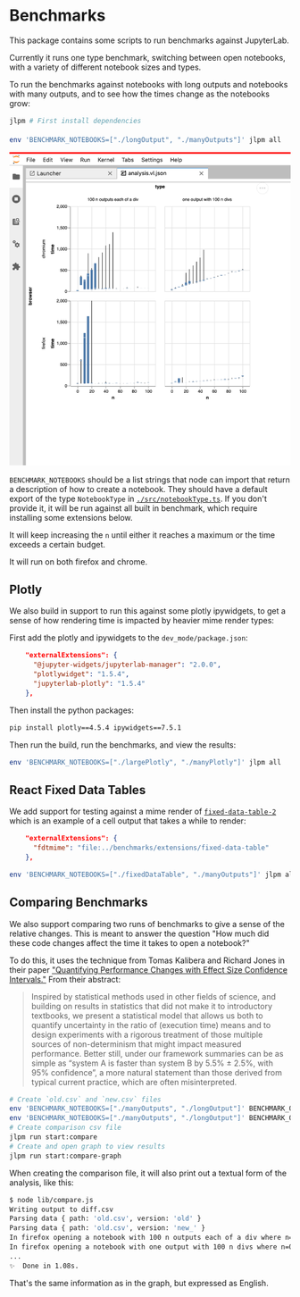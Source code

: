 # Benchmarks

This package contains some scripts to run benchmarks against JupyterLab.

Currently it runs one type benchmark, switching between open notebooks, with a variety
of different notebook sizes and types.

To run the benchmarks against notebooks with long outputs and notebooks with many outputs, and to see how the times change as the notebooks grow:

```bash
jlpm # First install dependencies

env 'BENCHMARK_NOTEBOOKS=["./longOutput", "./manyOutputs"]' jlpm all
```

![](./screenshot.png)

`BENCHMARK_NOTEBOOKS` should be a list strings that node can import that return a description of how to create a notebook. They should have a default export of the type `NotebookType` in [`./src/notebookType.ts`](./src/notebookType.ts). If you don't provide it, it will be run against all built in benchmark, which require installing some extensions below.

It will keep increasing the `n` until either it reaches a maximum or the time exceeds a certain budget.

It will run on both firefox and chrome.

## Plotly

We also build in support to run this against some plotly ipywidgets, to get a sense of
how rendering time is impacted by heavier mime render types:

First add the plotly and ipywidgets to the `dev_mode/package.json`:

```json
    "externalExtensions": {
      "@jupyter-widgets/jupyterlab-manager": "2.0.0",
      "plotlywidget": "1.5.4",
      "jupyterlab-plotly": "1.5.4"
    },
```

Then install the python packages:

```bash
pip install plotly==4.5.4 ipywidgets==7.5.1
```

Then run the build, run the benchmarks, and view the results:

```bash
env 'BENCHMARK_NOTEBOOKS=["./largePlotly", "./manyPlotly"]' jlpm all
```

## React Fixed Data Tables

We add support for testing against a mime render of [`fixed-data-table-2`](https://github.com/schrodinger/fixed-data-table-2) which
is an example of a cell output that takes a while to render:

```json
    "externalExtensions": {
      "fdtmime": "file:../benchmarks/extensions/fixed-data-table"
    },
```

```bash
env 'BENCHMARK_NOTEBOOKS=["./fixedDataTable", "./manyOutputs"]' jlpm all
```

## Comparing Benchmarks

We also support comparing two runs of benchmarks to give a sense of the relative changes. This is meant to answer the question "How much did these code changes affect
the time it takes to open a notebook?"

To do this, it uses the technique from Tomas Kalibera and Richard Jones in their paper
["Quantifying Performance Changes with Effect Size Confidence Intervals."](https://www.google.com/url?sa=t&rct=j&q=&esrc=s&source=web&cd=&cad=rja&uact=8&ved=2ahUKEwjEq7u9ovXqAhXYs54KHf3QCM0QFjACegQIBRAB&url=https%3A%2F%2Farxiv.org%2Fabs%2F2007.10899&usg=AOvVaw0ihkJJIaT6v95zlAtGtI2o) From their abstract:

> Inspired by statistical methods used in other fields of science, and building on results in statistics that did not make it to introductory textbooks, we present a statistical model that allows us both to quantify uncertainty in the ratio of (execution time) means and to design experiments with a rigorous treatment of those multiple sources of non-determinism that might impact measured performance. Better still, under our framework summaries can be as simple as “system A is faster than system B by 5.5% ± 2.5%, with 95% confidence”, a more natural statement than those derived from typical current practice, which are often misinterpreted.

```bash
# Create `old.csv` and `new.csv` files
env 'BENCHMARK_NOTEBOOKS=["./manyOutputs", "./longOutput"]' BENCHMARK_OUTPUT=old.csv jlpm start:benchmark
env 'BENCHMARK_NOTEBOOKS=["./manyOutputs", "./longOutput"]' BENCHMARK_OUTPUT=new.csv jlpm start:benchmark
# Create comparison csv file
jlpm run start:compare
# Create and open graph to view results
jlpm run start:compare-graph
```

When creating the comparison file, it will also print out a textual form of the analysis, like this:

```bash
$ node lib/compare.js
Writing output to diff.csv
Parsing data { path: 'old.csv', version: 'old' }
Parsing data { path: 'old.csv', version: 'new_' }
In firefox opening a notebook with 100 n outputs each of a div where n=0 is between 36.4% slower and 26.7% faster with 95% confidence.
In firefox opening a notebook with one output with 100 n divs where n=0 is between 1615.4% slower and 94.2% faster with 95% confidence.
...
✨  Done in 1.08s.
```

That's the same information as in the graph, but expressed as English.
